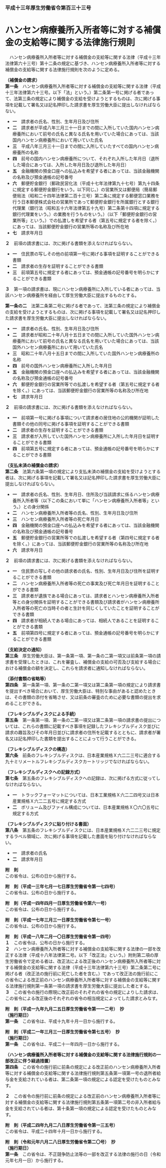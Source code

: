 ### 平成十三年厚生労働省令第百三十三号  
# ハンセン病療養所入所者等に対する補償金の支給等に関する法律施行規則  
　ハンセン病療養所入所者等に対する補償金の支給等に関する法律（平成十三年法律第六十三号）第十二条の規定に基づき、ハンセン病療養所入所者等に対する補償金の支給等に関する法律施行規則を次のように定める。  
  
**（補償金の請求）**  
**第一条**　ハンセン病療養所入所者等に対する補償金の支給等に関する法律（平成十三年法律第六十三号。以下「法」という。）第二条第一号に掲げる者であって、法第三条の規定により補償金の支給を受けようとするものは、次に掲げる事項を記載して署名又は記名押印した請求書を厚生労働大臣に提出しなければならない。  
* **一**　請求者の氏名、性別、生年月日及び住所  
* **二**　請求者が平成八年三月三十一日までの間に入所していた国内ハンセン病療養所において前号の氏名と異なる氏名を用いていた場合にあっては、当該国内ハンセン病療養所において用いていた氏名  
* **三**　平成八年三月三十一日までの間に入所していたすべての国内ハンセン病療養所の名称  
* **四**　前号の国内ハンセン病療養所について、それぞれ入所した年月日（退所した場合にあっては、入所した年月日及び退所した年月日）  
* **五**　金融機関の預金口座への払込みを希望する者にあっては、当該金融機関の名称及び預金通帳の記号番号  
* **六**　郵便貯金銀行（郵政民営化法（平成十七年法律第九十七号）第九十四条に規定する郵便貯金銀行をいう。以下同じ。）の営業所又は郵便局（簡易郵便局法（昭和二十四年法律第二百十三号）第二条に規定する郵便窓口業務を行う日本郵便株式会社の営業所であって郵便貯金銀行を所属銀行とする銀行代理業（銀行法（昭和五十六年法律第五十九号）第二条第十四項に規定する銀行代理業をいう。）の業務を行うものをいう。）（以下「郵便貯金銀行の営業所等」という。）での払渡しを希望する者（第五号に規定する者を除く。）にあっては、当該郵便貯金銀行の営業所等の名称及び所在地  
* **七**　請求年月日  
  
**２**　前項の請求書には、次に掲げる書類を添えなければならない。  
* **一**　住民票の写しその他の前項第一号に掲げる事項を証明することができる書類  
* **二**　請求者の生存を証明することができる書類  
* **三**　前項第五号に規定する者にあっては、預金通帳の記号番号を明らかにすることができる書類  
  
**３**　第一項の請求書は、現にハンセン病療養所に入所している者にあっては、当該ハンセン病療養所を経由して厚生労働大臣に提出するものとする。  
  
**第一条の二**　法第二条第二号に掲げる者であって、法第三条の規定により補償金の支給を受けようとするものは、次に掲げる事項を記載して署名又は記名押印した請求書を厚生労働大臣に提出しなければならない。  
* **一**　請求者の氏名、性別、生年月日及び住所  
* **二**　請求者が昭和二十年八月十五日までの間に入所していた国外ハンセン病療養所において前号の氏名と異なる氏名を用いていた場合にあっては、当該国外ハンセン病療養所において用いていた氏名  
* **三**　昭和二十年八月十五日までの間に入所していた国外ハンセン病療養所の名称  
* **四**　前号の国外ハンセン病療養所に入所した年月日  
* **五**　金融機関の預金口座への払込みを希望する者にあっては、当該金融機関の名称及び預金通帳の記号番号  
* **六**　郵便貯金銀行の営業所等での払渡しを希望する者（第五号に規定する者を除く。）にあっては、当該郵便貯金銀行の営業所等の名称及び所在地  
* **七**　請求年月日  
  
**２**　前項の請求書には、次に掲げる書類を添えなければならない。  
* **一**　前項第一号に掲げる事項について請求者の居住地の公的機関が証明した書類その他の同号に掲げる事項を証明することができる書類  
* **二**　請求者の生存を証明することができる書類  
* **三**　請求者が入所していた国外ハンセン病療養所に入所した年月日を証明することができる書類  
* **四**　前項第五号に規定する者にあっては、預金通帳の記号番号を明らかにすることができる書類  
  
**（支払未済の補償金の請求）**  
**第二条**　法第六条第一項の規定により支払未済の補償金の支給を受けようとする者は、次に掲げる事項を記載して署名又は記名押印した請求書を厚生労働大臣に提出しなければならない。  
* **一**　請求者の氏名、性別、生年月日、住所及び当該請求に係るハンセン病療養所入所者等（以下この条において単に「ハンセン病療養所入所者等」という。）との身分関係  
* **二**　ハンセン病療養所入所者等の氏名、性別、生年月日及び住所  
* **三**　ハンセン病療養所入所者等の死亡年月日  
* **四**　金融機関の預金口座への払込みを希望する者にあっては、当該金融機関の名称及び預金通帳の記号番号  
* **五**　郵便貯金銀行の営業所等での払渡しを希望する者（第四号に規定する者を除く。）にあっては、当該郵便貯金銀行の営業所等の名称及び所在地  
* **六**　請求年月日  
  
**２**　前項の請求書には、次に掲げる書類を添えなければならない。  
* **一**　住民票の写しその他の請求者の氏名、性別、生年月日及び住所を証明することができる書類  
* **二**　ハンセン病療養所入所者等の死亡の事実及び死亡年月日を証明することができる書類  
* **三**　請求者が遺族である場合にあっては、請求者とハンセン病療養所入所者等との身分関係を証明することができる書類及び請求者がハンセン病療養所入所者等の死亡の当時その者と生計を同じくしていたことを証明することができる書類  
* **四**　請求者が相続人である場合にあっては、相続人であることを証明することができる書類  
* **五**　前項第四号に規定する者にあっては、預金通帳の記号番号を明らかにすることができる書類  
  
**（支給決定の通知）**  
**第三条**　厚生労働大臣は、第一条第一項、第一条の二第一項又は前条第一項の請求書を受理したときは、これを審査し、補償金の支給の可否及び支給する場合における補償金の額を決定し、これらを請求者に通知しなければならない。  
  
**（添付書類の省略等）**  
**第四条**　第一条第一項、第一条の二第一項又は第二条第一項の規定により請求書を提出すべき場合において、厚生労働大臣は、特別な事由があると認めたときは、その書類の添付を省略させ、又は前条の審査のために必要な書類の提出を求めることができる。  
  
**（フレキシブルディスクによる手続）**  
**第五条**　第一条第一項、第一条の二第一項又は第二条第一項の請求書の提出については、これらの書類に記載すべき事項を記録したフレキシブルディスク並びに請求の趣旨及びその年月日並びに請求者の住所を記載するとともに、請求者が署名又は記名押印した書類を提出することによって行うことができる。  
  
**（フレキシブルディスクの構造）**  
**第六条**　前条のフレキシブルディスクは、日本産業規格Ｘ六二二三号に適合する九十ミリメートルフレキシブルディスクカートリッジでなければならない。  
  
**（フレキシブルディスクへの記録方式）**  
**第七条**　第五条のフレキシブルディスクへの記録は、次に掲げる方式に従ってしなければならない。  
* **一**　トラックフォーマットについては、日本工業規格Ｘ六二二四号又は日本産業規格Ｘ六二二五号に規定する方式  
* **二**　ボリューム及びファイル構成については、日本産業規格Ｘ〇六〇五号に規定する方式  
  
**（フレキシブルディスクに貼り付ける書面）**  
**第八条**　第五条のフレキシブルディスクには、日本産業規格Ｘ六二二三号に規定するラベル領域に、次に掲げる事項を記載した書面を貼り付けなければならない。  
* **一**　請求者の氏名  
* **二**　請求年月日  
  
**附　則**  
この省令は、公布の日から施行する。  
  
**附　則（平成一三年七月一七日厚生労働省令第一七四号）**  
この省令は、公布の日から施行する。  
  
**附　則（平成一四年四月一日厚生労働省令第六一号）**  
この省令は、公布の日から施行する。  
  
**附　則（平成一七年三月三一日厚生労働省令第七一号）**  
この省令は、公布の日から施行する。  
  
**附　則（平成一八年二月一〇日厚生労働省令第一四号）**  
**１**　この省令は、公布の日から施行する。  
**２**　ハンセン病療養所入所者等に対する補償金の支給等に関する法律の一部を改正する法律（平成十八年法律第二号。以下「改正法」という。）附則第二項の厚生労働省令で定める者は、改正法による改正後のハンセン病療養所入所者等に対する補償金の支給等に関する法律（平成十三年法律第六十三号）第二条第二号に掲げる者（改正法の施行前に死亡した者を含む。）であって改正法の施行前にこの省令による改正前のハンセン病療養所入所者等に対する補償金の支給等に関する法律施行規則第一条第一項の請求書を厚生労働大臣に提出した者とする。  
**３**　この省令の施行の際現に改正前のそれぞれの省令の規定によりした請求は、この省令による改正後のそれぞれの省令の相当規定によってした請求とみなす。  
  
**附　則（平成一九年九月二五日厚生労働省令第一一二号）　抄**  
**（施行期日）**  
**第一条**　この省令は、平成十九年十月一日から施行する。  
  
**附　則（平成二一年三月三一日厚生労働省令第七五号）　抄**  
**（施行期日）**  
**第一条**　この省令は、平成二十一年四月一日から施行する。  
  
**（ハンセン病療養所入所者等に対する補償金の支給等に関する法律施行規則の一部改正に伴う経過措置）**  
**第四条**　この省令の施行前に前条の規定による改正前のハンセン病療養所入所者等に対する補償金の支給等に関する法律施行規則第五条第一項第一号の退所者給与金を支給されている者は、第二条第一項の規定による認定を受けたものとみなす。  
  
**２**　この省令の施行前に前条の規定による改正前のハンセン病療養所入所者等に対する補償金の支給等に関する法律施行規則第五条第一項第二号の非入所者給与金を支給されている者は、第十条第一項の規定による認定を受けたものとみなす。  
  
**附　則（平成二四年九月二八日厚生労働省令第一三五号）**  
この省令は、平成二十四年十月一日から施行する。  
  
**附　則（令和元年六月二八日厚生労働省令第二〇号）　抄**  
**（施行期日）**  
**第一条**　この省令は、不正競争防止法等の一部を改正する法律の施行の日（令和元年七月一日）から施行する。  
  
